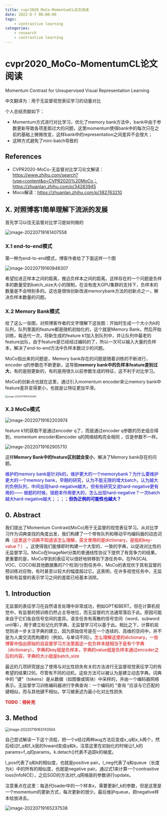 ```yaml
---
title: cvpr2020_MoCo-MomentumCL论文阅读
date: 2022-8-7 08:00:00
tags:
    - contrastive learning
categories:
	- research
	- contrastive learning
---
```


# cvpr2020_MoCo-MomentumCL论文阅读

Momentum Contrast for Unsupervised Visual Representation Learning

中文翻译为：用于无监督视觉表征学习的动量对比

个人总结贡献如下：

- Momentum方式进行对比学习，优化了memory bank方法中，bank中由于参数更新导致各项差距过大的问题，这里momentum使得bank中的每次只在之前的基础上微微改变，这样bank中的representation之间差异不会很大；
- 这种方式避免了mini-batch导致的

## References

- CVPR2020-MoCo-无监督对比学习论文解读：https://www.zhihu.com/search?type=content&q=CVPR2020%20MoCo；https://zhuanlan.zhihu.com/p/34283945
- Moco解读：https://zhuanlan.zhihu.com/p/382763210

## X. 对照博客1简单理解下流派的发展

首先学习以往无监督对比学习是如何做的

![image-20220719161407558](http://yixuan004.oss-cn-hangzhou.aliyuncs.com/img/image-20220719161407558.png)

### X.1 end-to-end模式

第一种为end-to-end模式，博客作者给了下面这样一个图

![image-20220719160848307](http://yixuan004.oss-cn-hangzhou.aliyuncs.com/img/image-20220719160848307.png)

希望拉进正样本之间的距离，推远负样本之间的距离。这样存在的一个问题是负样本的数量受到batch_size大小的限制，在没有庞大GPU集群的支持下，负样本的数量是不会特别多的。这也是很快创新改进memorybank方法的创新点之一，解决负样本数量的问题。

### X.2 Memory Bank模式

给了这么一张图，对照博客作者的文字理解下这张图：开始时生成一个大小为k的队列，队列里面的feature都是随机初始化的，这个就是Memory Bank。然后开始训练，每迭代一次，将新生成的feature k1加入到队列中，并让队列中最老的feature出队，由于feature是已经经过编码的了，所以一次可以输入大量的负样本，解决了end-to-end方法中负样本数过少的问题。

MoCo指出来的问题是，Memory bank存在的问题是随着训练的不断进行，encoder q的参数在不断更新，这导致**memory bank中的负样本feature差别过大**，有的是刚更新的，有的是用很久以前参数生成的特征，这不利于对比学习。

MoCo的创新点也就在这里，通过引入momentum encoder来让memory bank中feature差异变得更小，也就是让特征更加平滑。

<img src="http://yixuan004.oss-cn-hangzhou.aliyuncs.com/img/image-20220719161435494.png" alt="image-20220719161435494" style="zoom:50%;" />

### X.3 MoCo模式

![image-20220719162203974](http://yixuan004.oss-cn-hangzhou.aliyuncs.com/img/image-20220719162203974.png)

feature k1的获取不是通过encoder q了，而是通过encoder q参数的历史组合得到，momentum encoder和encoder q的网络结构完全相同 ，仅是参数不一样。

![image-20220719162905710](http://yixuan004.oss-cn-hangzhou.aliyuncs.com/img/image-20220719162905710.png)

这样**Memory Bank中的feature区别就会变小**，解决了Memory bank存在的问题。

<font color='blue'>维护的memory bank是针对k的，维护更大的一个memorybank？为什么要维护更大的一个memory bank，早期的研究，认为不能无限的增大batch，认为越大的负例队列，中间出现hard-negative越大，但有些研究又说hard-negative更有用的—— 做题的时候，错题本作用更大的，怎么出现hard-negative？一次batch越大hard-negative越大；；；；**但伪正例的可能性也越大？**</font> 

## 0. Abstract

我们提出了Momentum Contrast(MoCo)用于无监督的视觉表征学习。从对比学习作为词典查找的角度出发，我们构建了一个带有队列和移动平均编码器的动态词典<font color='red'>（这里这个词典不知道该怎么理解，英文使用的是dictionary，是指的key-value？）</font> 。这使得我们能够即时构建一个大型的、一致的字典，以促进对比性的无监督学习。MoCo在ImageNet分类的普通线性协议下提供了有竞争力的结果。更重要的是，MoCo学到的表征可以很好地转移到下游任务中。在PASCAL VOC、COCO和其他数据集的7个检测/分割任务中，MoCo的表现优于其有监督的预训练对应物，有时甚至以较大的幅度超过它。这表明，在许多视觉任务中，无监督和有监督的表示学习之间的差距已经基本消除。

## 1. Introduction

无监督的表征学习在自然语言处理中非常成功，例如GPT和BERT。但在计算机视觉中，有监督的预训练仍然占主导地位，而无监督的方法通常落后于此。原因可能来自于它们各自信号空间的差异。语言任务有离散的信号空间（word、subword unit等），用于建立标记化的字典，无监督学习可以基于此。相比之下，计算机视觉则进一步关注字典的建立，因为原始信号是在一个连续的、高维的空间中，并不是为人类交流而构建的（例如，与单词不同）。<font color='red'>怎么理解这里的dictionary，一些博客中指出原始的自监督学习方法里面这一批负样本就相当于是有个字典（dictionary），字典的key就是负样本，字典的value就是负样本通过encoder之后的内容，字典的大小就是batch_size</font>

最近的几项研究提出了使用与对比性损失有关的方法进行无监督视觉表征学习的有希望的结果[29]。尽管有不同的动机，这些方法可以被认为是建立动态字典。词典中的 "键"（tokens）是从数据（如图像或斑块）中采样的，并由一个编码器网络表示。无监督学习训练编码器进行字典查询：一个编码的 "查询 "应该与它匹配的键相似，而与其他键不相似。学习被表述为最小化对比性损失

**<font color='red'> TODO：待补充</font>**

## 3. Method

<img src="http://yixuan004.oss-cn-hangzhou.aliyuncs.com/img/image-20220719163743504.png" alt="image-20220719163743504" style="zoom:80%;" />

自己尝试解读一下这个流程，把一个x经过两种aug方法后变成x_q和x_k两个，然后经过f_q和f_k层的foward变成q和k，注意这里在初始化的时候让f_k的params=f_q的params。k.detach()代表不追踪k的梯度。

l_pos代表了q和k的相似度，也就是positive pair。l_neg代表了q和queue（长度为k）中的所有的相似度，也就是negative pair。通过式1来计算一个contrastive loss(InfoNCE），之后SGD的方法对f_q网络层的参数进行update。

注意重点在这里：每迭代loader中的一个样本x，需要更新f_k的参数，但是这里是一个momentum的更新方式，每次更新的很少。最后维护queue，把negative样本给放进去。



![image-20220719165237538](http://yixuan004.oss-cn-hangzhou.aliyuncs.com/img/image-20220719165237538.png)





